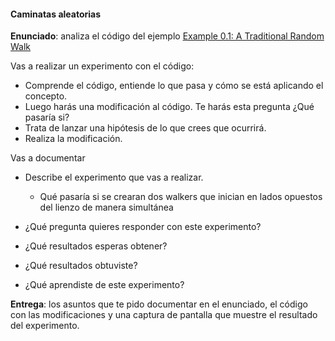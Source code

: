 #### Caminatas aleatorias

**Enunciado**: analiza el código del ejemplo [Example 0.1: A Traditional Random Walk](https://natureofcode.com/random/#example-01-a-traditional-random-walk)

Vas a realizar un experimento con el código:

- Comprende el código, entiende lo que pasa y cómo se está aplicando el concepto.
- Luego harás una modificación al código. Te harás esta pregunta ¿Qué pasaría si? 
- Trata de lanzar una hipótesis de lo que crees que ocurrirá.
- Realiza la modificación.

Vas a documentar

- Describe el experimento que vas a realizar.
  - Qué pasaría si se crearan dos walkers que inician en lados opuestos del lienzo de manera simultánea


- ¿Qué pregunta quieres responder con este experimento?
- ¿Qué resultados esperas obtener?
- ¿Qué resultados obtuviste?
- ¿Qué aprendiste de este experimento?

**Entrega**: los asuntos que te pido documentar en el enunciado, el código con las modificaciones y 
una captura de pantalla que muestre el resultado del experimento.
